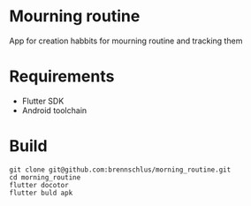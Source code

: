 # Mourning routine 
App for creation habbits for mourning routine and tracking them

# Requirements
* Flutter SDK
* Android toolchain 
# Build 
```console
git clone git@github.com:brennschlus/morning_routine.git
cd morning_routine
flutter docotor
flutter buld apk
```